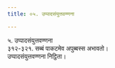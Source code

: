 ```yaml
---
title: ०५. उप्पादसंयुत्तवण्णना

---
```

५. उप्पादसंयुत्तवण्णना  
३१२-३२१. सब्बं पाकटमेव अपुब्बस्स अभावतो।  
उप्पादसंयुत्तवण्णना निट्ठिता।  